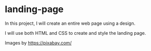 # landing-page

In this project, I will create an entire web page using a design.

I will use both HTML and CSS to create and style the landing page.

Images by https://pixabay.com/
